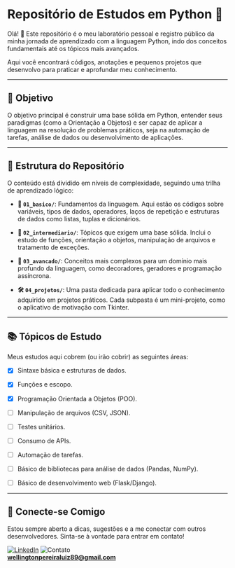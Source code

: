 # Repositório de Estudos em Python 🐍

Olá! 👋 Este repositório é o meu laboratório pessoal e registro público da minha jornada de aprendizado com a linguagem Python, indo dos conceitos fundamentais até os tópicos mais avançados.

Aqui você encontrará códigos, anotações e pequenos projetos que desenvolvo para praticar e aprofundar meu conhecimento.

---

## 🎯 Objetivo

O objetivo principal é construir uma base sólida em Python, entender seus paradigmas (como a Orientação a Objetos) e ser capaz de aplicar a linguagem na resolução de problemas práticos, seja na automação de tarefas, análise de dados ou desenvolvimento de aplicações.

---

## 📂 Estrutura do Repositório

O conteúdo está dividido em níveis de complexidade, seguindo uma trilha de aprendizado lógico:

* **🐍 `01_basico/`**: Fundamentos da linguagem. Aqui estão os códigos sobre variáveis, tipos de dados, operadores, laços de repetição e estruturas de dados como listas, tuplas e dicionários.

* **🚀 `02_intermediario/`**: Tópicos que exigem uma base sólida. Inclui o estudo de funções, orientação a objetos, manipulação de arquivos e tratamento de exceções.

* **🧠 `03_avancado/`**: Conceitos mais complexos para um domínio mais profundo da linguagem, como decoradores, geradores e programação assíncrona.

* **🛠️ `04_projetos/`**: Uma pasta dedicada para aplicar todo o conhecimento adquirido em projetos práticos. Cada subpasta é um mini-projeto, como o aplicativo de motivação com Tkinter.

---

## 📚 Tópicos de Estudo

Meus estudos aqui cobrem (ou irão cobrir) as seguintes áreas:

-   [x] Sintaxe básica e estruturas de dados.
-   [x] Funções e escopo.
-   [x] Programação Orientada a Objetos (POO).
-   [ ] Manipulação de arquivos (CSV, JSON).
-   [ ] Testes unitários.
-   [ ] Consumo de APIs.
-   [ ] Automação de tarefas.
-   [ ] Básico de bibliotecas para análise de dados (Pandas, NumPy).
-   [ ] Básico de desenvolvimento web (Flask/Django).


---

## 🔗 Conecte-se Comigo

Estou sempre aberto a dicas, sugestões e a me conectar com outros desenvolvedores. Sinta-se à vontade para entrar em contato!

[![LinkedIn](https://img.shields.io/badge/LinkedIn-0077B5?style=for-the-badge&logo=linkedin&logoColor=white)](https://www.linkedin.com/in/wellington-pereira-luiz)
![Contato](https://img.shields.io/badge/Gmail-D14836?style=for-the-badge&logo=gmail&logoColor=white) 
\
**wellingtonpereiraluiz89@gmail.com**